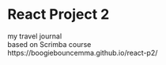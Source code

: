 <h1>React Project 2</h1>
my travel journal </br>
based on Scrimba course </br>
https://boogiebouncemma.github.io/react-p2/